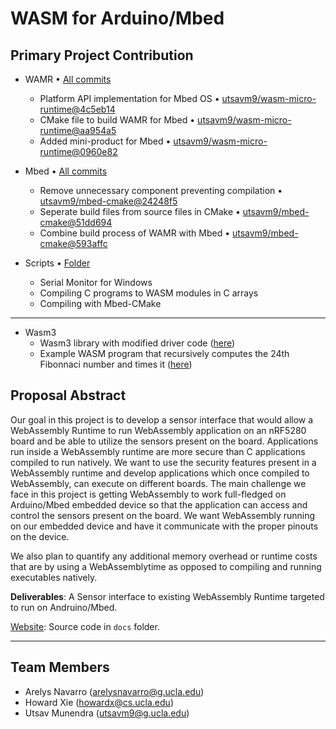 # WASM for Arduino/Mbed

## Primary Project Contribution

* WAMR • [All commits](https://github.com/utsavm9/wasm-micro-runtime/commits/main)
    - Platform API implementation for Mbed OS • [utsavm9/wasm-micro-runtime@4c5eb14](https://github.com/utsavm9/wasm-micro-runtime/commit/4c5eb14a19ed769b355fad0a6c27cde671ef651b)
    - CMake file to build WAMR for Mbed • [utsavm9/wasm-micro-runtime@aa954a5](https://github.com/utsavm9/wasm-micro-runtime/commit/aa954a53672d4598da960b0095f413ae5b8401ca)
    - Added mini-product for Mbed • [utsavm9/wasm-micro-runtime@0960e82](https://github.com/utsavm9/wasm-micro-runtime/commit/0960e82db2be30b741f5c83e7a57ea9056b2ab59)

* Mbed • [All commits](https://github.com/utsavm9/mbed-cmake/commits/)
    - Remove unnecessary component preventing compilation • [utsavm9/mbed-cmake@24248f5](https://github.com/utsavm9/mbed-cmake/commit/24248f530840f414eb3405bc08a8ba0c85e2d0d5)
    - Seperate build files from source files in CMake • [utsavm9/mbed-cmake@51dd694](https://github.com/utsavm9/mbed-cmake/commit/51dd6941c25823d37ab1cbfc058c262d5419bbbd)
    - Combine build process of WAMR with Mbed  • [utsavm9/mbed-cmake@593affc](https://github.com/utsavm9/mbed-cmake/commit/593affc7f67a8019b80f595165eadf4d72de6c05)

* Scripts • [Folder](https://github.com/utsavm9/wasm-for-arduino-mbed/tree/main/scripts)
    - Serial Monitor for Windows
    - Compiling C programs to WASM modules in C arrays
    - Compiling with Mbed-CMake
---

* Wasm3
    - Wasm3 library with modified driver code ([here](https://github.com/utsavm9/wasm-for-arduino-mbed/tree/main/wasm3-arduino/examples_pio/wasm_fibonnaci_timing))
    - Example WASM program that recursively computes the 24th Fibonnaci number and times it ([here](https://github.com/utsavm9/wasm-for-arduino-mbed/tree/main/wasm3-arduino/wasm_apps/cpp))

## Proposal Abstract

Our goal in this project is to develop a sensor interface that would allow a WebAssembly Runtime to
run WebAssembly application on an nRF5280 board and be able to utilize the sensors present on the
board. Applications run inside a WebAssembly runtime are more secure than C applications compiled to
run natively. We want to use the security features present in a WebAssembly runtime and develop
applications which once compiled to WebAssembly, can execute on different boards. The main challenge
we face in this project is getting WebAssembly to work full-fledged on Arduino/Mbed embedded device
so that the application can access and control the sensors present on the board. We want WebAssembly
running on our embedded device and have it communicate with the proper pinouts on the device.

We also plan to quantify any additional memory overhead or runtime costs that are by using a
WebAssemblytime as opposed to compiling and running executables natively.

<b>Deliverables</b>: A Sensor interface to existing WebAssembly Runtime targeted to run on
Andruino/Mbed.

[Website](https://utsavm9.github.io/wasm-for-arduino-mbed/): Source code in `docs` folder.

---

## Team Members

-   Arelys Navarro (arelysnavarro@g.ucla.edu)
-   Howard Xie (howardx@cs.ucla.edu)
-   Utsav Munendra (utsavm9@g.ucla.edu)
